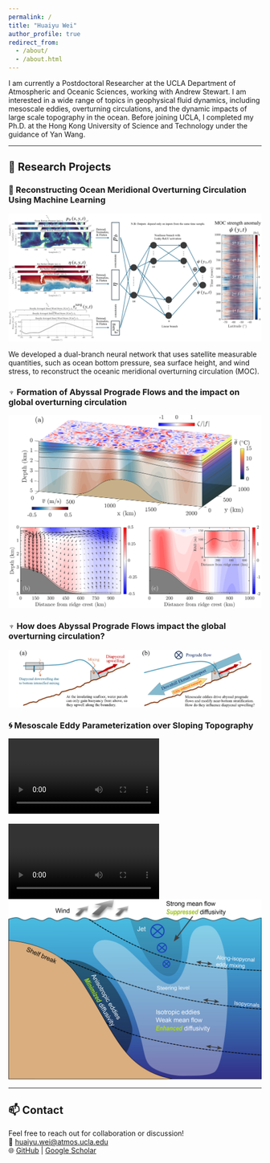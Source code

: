 ```yaml
---
permalink: /
title: "Huaiyu Wei"
author_profile: true
redirect_from: 
  - /about/
  - /about.html
---
```


I am currently a Postdoctoral Researcher at the UCLA Department of Atmospheric and Oceanic Sciences, working with Andrew Stewart.  I am interested in a wide range of topics in geophysical fluid dynamics, including mesoscale eddies, overturning circulations, and the dynamic impacts of large scale topography in the ocean. Before joining UCLA, I completed my Ph.D. at the Hong Kong University of Science and Technology under the guidance of Yan Wang.



<!-- My current research primarily focuses on leveraging machine learning techniques and satellite measurements to predict the Ocean Meridional Overturning Circulation. I have also been exploring the mechanisms of eddy-driven topostrophy near sloping seafloors. -->

<!-- Before joining UCLA, I completed my Ph.D. at the Hong Kong University of Science and Technology under the guidance of Yan Wang. My doctoral research focused on the parameterization of mesoscale eddies over sloping seafloors. We developed parameterizations of eddy advection and eddy diffusion across continental slopes using idealized numerical simulations, and some of these parameterizations have been implemented into MITgcm. -->

---

## 🔬 Research Projects


### 🔁 Reconstructing Ocean Meridional Overturning Circulation Using Machine Learning

<img src="images/DBNN.png" alt="MOC" width="600"/>

We developed a dual-branch neural network that uses satellite measurable quantities, such as ocean bottom pressure, sea surface height, and wind stress, to reconstruct the oceanic meridional overturning circulation (MOC). 


### ♆ Formation of Abyssal Prograde Flows and the impact on global overturning circulation

<img src="images/Neptune_model.png" alt="Prograde flow" width="600"/>


### ♆ How does Abyssal Prograde Flows impact the global overturning circulation?

<img src="images/Neptune_Upwelling.png" alt="Prograde flow" width="600"/>


### 🌀 Mesoscale Eddy Parameterization over Sloping Topography

<div style="display: flex; gap: 20px; flex-wrap: wrap;">
  <video width="300" controls>
    <source src="images/prograde.mp4" type="video/mp4">
    Your browser does not support the video tag.
  </video>

  <video width="300" controls>
    <source src="images/retrograde.mp4" type="video/mp4">
    Your browser does not support the video tag.
  </video>
</div>



<img src="images/ww21.png" alt="Prograde flow" width="600"/>


---

## 📫 Contact

Feel free to reach out for collaboration or discussion!  
📧 huaiyu.wei@atmos.ucla.edu  
🌐 [GitHub](https://github.com/HuaiyuWEI) | [Google Scholar](https://scholar.google.com/)

